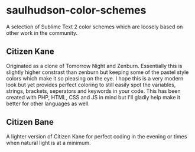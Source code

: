 saulhudson-color-schemes
========================

A selection of Sublime Text 2 color schemes which are loosely based on other work in the community.

Citizen Kane
------------
Originated as a clone of Tomorrow Night and Zenburn. Essentially this is slightly higher constrast than zenburn but keeping some of the pastel style colors which make it so pleasing on the eye. I hope this is a very modern look but yet provides perfect coloring to still easily spot the variables, strings, brackets, seperators and keywords in your code. This has been created with PHP, HTML, CSS and JS in mind but I'll gladly help make it better for other languages as well.

Citizen Bane
------------
A lighter version of Citizen Kane for perfect coding in the evening or times when natural light is at a minimum.
